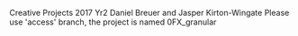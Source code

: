 Creative Projects 2017 Yr2
Daniel Breuer and Jasper Kirton-Wingate
Please use 'access' branch, the project is named 0FX_granular
